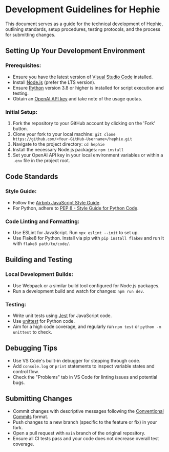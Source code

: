 # Development Guidelines for Hephie

This document serves as a guide for the technical development of Hephie, outlining standards, setup procedures, testing protocols, and the process for submitting changes.

## Setting Up Your Development Environment

### Prerequisites:
- Ensure you have the latest version of [Visual Studio Code](https://code.visualstudio.com/download) installed.
- Install [Node.js](https://nodejs.org/) (prefer the LTS version).
- Ensure [Python](https://www.python.org/downloads/) version 3.8 or higher is installed for script execution and testing.
- Obtain an [OpenAI API key](https://beta.openai.com/signup/) and take note of the usage quotas.

### Initial Setup:
1. Fork the repository to your GitHub account by clicking on the 'Fork' button.
2. Clone your fork to your local machine: `git clone https://github.com/<Your-GitHub-Username>/hephie.git`
3. Navigate to the project directory: `cd hephie`
4. Install the necessary Node.js packages: `npm install`
5. Set your OpenAI API key in your local environment variables or within a `.env` file in the project root.

## Code Standards

### Style Guide:
- Follow the [Airbnb JavaScript Style Guide](https://github.com/airbnb/javascript).
- For Python, adhere to [PEP 8 - Style Guide for Python Code](https://peps.python.org/pep-0008/).

### Code Linting and Formatting:
- Use ESLint for JavaScript. Run `npx eslint --init` to set up.
- Use Flake8 for Python. Install via pip with `pip install flake8` and run it with `flake8 path/to/code/`.

## Building and Testing

### Local Development Builds:
- Use Webpack or a similar build tool configured for Node.js packages.
- Run a development build and watch for changes: `npm run dev`.

### Testing:
- Write unit tests using [Jest](https://jestjs.io/) for JavaScript code.
- Use [unittest](https://docs.python.org/3/library/unittest.html) for Python code.
- Aim for a high code coverage, and regularly run `npm test` or `python -m unittest` to check.

## Debugging Tips
- Use VS Code's built-in debugger for stepping through code.
- Add `console.log` or `print` statements to inspect variable states and control flow.
- Check the "Problems" tab in VS Code for linting issues and potential bugs.

## Submitting Changes
- Commit changes with descriptive messages following the [Conventional Commits](https://www.conventionalcommits.org/) format.
- Push changes to a new branch (specific to the feature or fix) in your fork.
- Open a pull request with `main` branch of the original repository.
- Ensure all CI tests pass and your code does not decrease overall test coverage.
